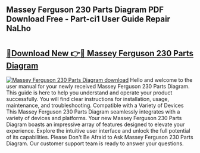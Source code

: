 ## Massey Ferguson 230 Parts Diagram PDF Download Free - Part-ci1 User Guide Repair NaLho

# <h2><a href="http://dfhmxxb.blite.top/?on=Massey+Ferguson+230+Parts+Diagram">🔗Download New 👉🔴 Massey Ferguson 230 Parts Diagram</a></h2>

[![Massey Ferguson 230 Parts Diagram download](https://i.imgur.com/lujVjoI.png)](http://dfhmxxb.blite.top/?on=Massey+Ferguson+230+Parts+Diagram)
Hello and welcome to the user manual for your newly received Massey Ferguson 230 Parts Diagram. This guide is here to help you understand and operate your product successfully. You will find clear instructions for installation, usage, maintenance, and troubleshooting. Compatible with a Variety of Devices This Massey Ferguson 230 Parts Diagram seamlessly integrates with a variety of devices and platforms. Your new Massey Ferguson 230 Parts Diagram boasts an impressive array of features designed to elevate your experience. Explore the intuitive user interface and unlock the full potential of its capabilities. Please Don't Be Afraid to Ask Massey Ferguson 230 Parts Diagram. Our customer support team is ready to answer your questions.
